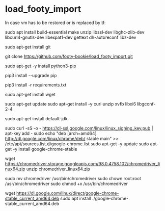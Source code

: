 # load_footy_import

In case vm has to be restored or is replaced by tf:

sudo apt install build-essential make unzip libssl-dev libghc-zlib-dev libcurl4-gnutls-dev libexpat1-dev gettext dh-autoreconf libz-dev

sudo apt-get install git

git clone https://github.com/footy-bookie/load_footy_import.git

sudo apt-get -y install python3-pip

pip3 install --upgrade pip

pip3 install -r requirements.txt

sudo apt-get install wget

sudo apt-get update
sudo apt-get install -y curl unzip xvfb libxi6 libgconf-2-4

sudo apt-get install default-jdk 

sudo curl -sS -o - https://dl-ssl.google.com/linux/linux_signing_key.pub | apt-key add -
sudo echo "deb [arch=amd64]  http://dl.google.com/linux/chrome/deb/ stable main" >> /etc/apt/sources.list.d/google-chrome.list
sudo apt-get -y update
sudo apt-get -y install google-chrome-stable

wget https://chromedriver.storage.googleapis.com/98.0.4758.102/chromedriver_linux64.zip
unzip chromedriver_linux64.zip

sudo mv chromedriver /usr/bin/chromedriver
sudo chown root:root /usr/bin/chromedriver
sudo chmod +x /usr/bin/chromedriver

wget https://dl.google.com/linux/direct/google-chrome-stable_current_amd64.deb
sudo apt install ./google-chrome-stable_current_amd64.deb